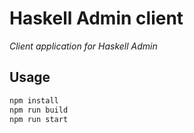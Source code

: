 # Haskell Admin client


_Client application for Haskell Admin_

## Usage

```bash
npm install
npm run build
npm run start
```
